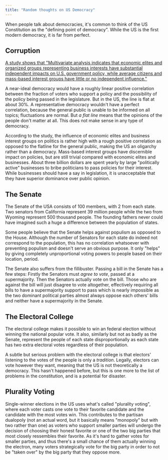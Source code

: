 ```yaml
---
title: "Random thoughts on US Democracy"
---
```



When people talk about democracies, it's common to think of the US
Constitution as the "defining point of democracy". While the US is the
first modern democracy, it is far from perfect.
## Corruption

[A study shows that "Multivariate analysis indicates that economic
elites and organized groups representing business interests have
substantial independent impacts on U.S. government policy, while average
citizens and mass-based interest groups have little or no independent
influence."](https://www.cambridge.org/core/services/aop-cambridge-core/content/view/62327F513959D0A304D4893B382B992B/S1537592714001595a.pdf/testing-theories-of-american-politics-elites-interest-groups-and-average-citizens.pdf)

A near-ideal democracy would have a roughly linear positive correlation
between the fraction of voters who support a policy and the possibility
of the policy being passed in the legislature. But in the US, the line
is flat at about 30%. A representative democracy wouldn't have a perfect
correlation, because the general public is unable to be informed on all
topics; fluctuations are normal. But *a flat line* means that the
opinions of the people don't matter at all. This does not make sense in
any type of democracy.

According to the study, the influence of economic elites and business
interest groups on politics is rather high with a rough positive
correlation as opposed to the flatline for the general public, making
the US an oligarchy rather than a democracy. Mass-based interest groups
have discernible impact on policies, but are still trivial compared with
economic elites and businesses. About three billion dollars are spent
yearly by large "politically active" businesses to bribe politicians to
pass policies for their interest. While businesses should have a say in
legislation, it is unacceptable that they have superior dominance over
public opinion.

## The Senate

The Senate of the USA consists of 100 members, with 2 from each state.
Two senators from California represent 39 million people while the two
from Wyoming represent 500 thousand people. The founding fathers never
could have imagined such a huge a difference between the population of
states.

Some people believe that the Senate helps against populism as opposed to
the House. Although the number of Senators for each state do indeed not
correspond to the population, this has no correlation whatsoever with
preventing populism and doesn't serve an obvious purpose. It only
"helps" by giving completely unproportional voting powers to people
based on their location, period.

The Senate also suffers from the fillibuster. Passing a bill in the
Senate has a few steps: Firstly the Senators must *agree to vote*,
passed at a supermajority. Then the Senators actually vote on the bill.
Those who are against the bill will just disagree to vote altogether,
effectively requiring all bills to have a supermajority support to pass
which is nearly impossible as the two dominant political parties almost
always oppose each others' bills and neither have a supermajority in the
Senate.

## The Electoral College

The electoral college makes it possible to win an federal election
without winning the national popular vote. It also, similarly but not as
badly as the Senate, represent the people of each state
disproportionally as each state has two extra electoral votes regardless
of their population.

A subtle but serious problem with the electoral college is that
electors' listening to the votes of the people is only a *tradition*.
Legally, electors can vote however they want, meaning that the US is not
theoretically a democracy. This hasn't happened before, but this is one
more to the list of problems in the constitution, and is a potential for
disaster.

## Plurality Voting

Single-winner elections in the US uses what's called "plurality voting",
where each voter casts one vote to their favorite candidate and the
candidate with the most votes win. This contributes to the partisan
dualopoly (not an actual word, but it basically means "monopoly" but
with two rather than one) as voters who support smaller parties will
undergo the decision of choosing their honest favorite or one of the two
big parties that most closely ressembles their favorite. As it's hard to
gather votes for smaller parties, and thus there's a small chance of
them actually winning the electron, many voters strategically vote for
the big party in order to not be "taken over" by the big party that they
oppose more.
